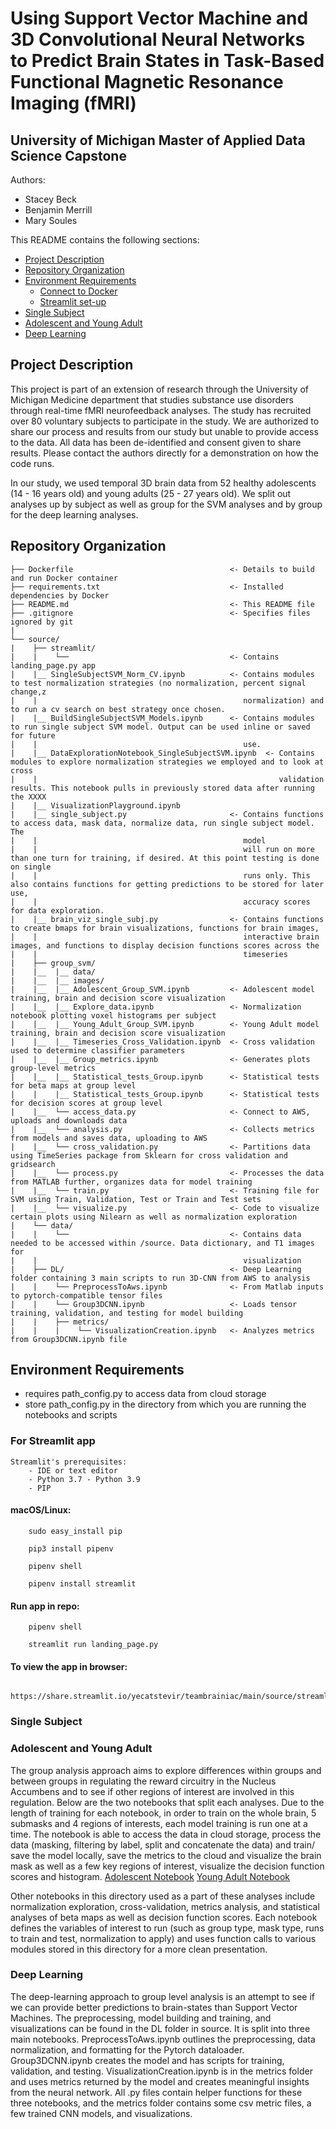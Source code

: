 
# Using Support Vector Machine and 3D Convolutional Neural Networks to Predict Brain States in Task-Based Functional Magnetic Resonance Imaging (fMRI)
## University of Michigan Master of Applied Data Science Capstone 

Authors:

- Stacey Beck 
- Benjamin Merrill
- Mary Soules


This README contains the following sections:
-   [Project Description](https://github.com/yecatstevir/teambrainiac#project-description)
-	[Repository Organization](https://github.com/yecatstevir/teambrainiac#repository-organization)
-	[Environment Requirements](https://github.com/yecatstevir/teambrainiac#environment-requirements)
    - [Connect to Docker](https://github.com/yecatstevir/teambrainiac#connect-to-dockerfile)
    - [Streamlit set-up](https://github.com/yecatstevir/teambrainiac#for-streamlit-app)
-   [Single Subject](https://github.com/yecatstevir/teambrainiac#single-subject)
-   [Adolescent and Young Adult](https://github.com/yecatstevir/teambrainiac#adolescent-and-young-adult)
-   [Deep Learning](https://github.com/yecatstevir/teambrainiac#deep-learning)
  

## Project Description

This project is part of an extension of research through the University of Michigan Medicine department that studies substance use disorders through real-time fMRI neurofeedback analyses. The study has recruited over 80 voluntary subjects to participate in the study. We are authorized to share our process and results from our study but unable to provide access to the data. All data has been de-identified and consent given to share results. Please contact the authors directly for a demonstration on how the code runs. 

In our study, we used temporal 3D brain data from 52 healthy adolescents (14 - 16 years old) and young adults (25 - 27 years old). We split out analyses up by subject as well as group for the SVM analyses and by group for the deep learning analyses.  

## Repository Organization
    ├── Dockerfile                                   <- Details to build and run Docker container
    ├── requirements.txt                             <- Installed dependencies by Docker
    ├── README.md                                    <- This README file
    ├── .gitignore                                   <- Specifies files ignored by git
    |
    └── source/
    |    ├── streamlit/
    |    |    └──                                    <- Contains landing_page.py app
    |    |__ SingleSubjectSVM_Norm_CV.ipynb          <- Contains modules to test normalization strategies (no normalization, percent signal change,z
    |    |                                              normalization) and to run a cv search on best strategy once chosen.
    |    |__ BuildSingleSubjectSVM_Models.ipynb      <- Contains modules to run single subject SVM model. Output can be used inline or saved for future
    |    |                                              use.
    |    |__ DataExplorationNotebook_SingleSubjectSVM.ipynb  <- Contains modules to explore normalization strategies we employed and to look at cross
    |    |                                                      validation results. This notebook pulls in previously stored data after running the XXXX
    |    |__ VisualizationPlayground.ipynb           
    |    |__ single_subject.py                       <- Contains functions to access data, mask data, normalize data, run single subject model. The
    |    |                                              model
    |    |                                              will run on more than one turn for training, if desired. At this point testing is done on single
    |    |                                              runs only. This also contains functions for getting predictions to be stored for later use,
    |    |                                              accuracy scores for data exploration.
    |    |__ brain_viz_single_subj.py                <- Contains functions to create bmaps for brain visualizations, functions for brain images,
    |    |                                              interactive brain images, and functions to display decision functions scores across the
    |    |                                              timeseries
    |    ├── group_svm/                            
    |    |__  |__ data/                           
    |    |__  |__ images/                          
    |    |__  |__ Adolescent_Group_SVM.ipynb         <- Adolescent model training, brain and decision score visualization
    |    |__  |__ Explore_data.ipynb                 <- Normalization notebook plotting voxel histograms per subject
    |    |__  |__ Young_Adult_Group_SVM.ipynb        <- Young Adult model training, brain and decision score visualization
    |    |__  |__ Timeseries_Cross_Validation.ipynb  <- Cross validation used to determine classifier parameters 
    |    |__  |__ Group_metrics.ipynb                <- Generates plots group-level metrics 
    |    |__  |__ Statistical_tests_Group.ipynb      <- Statistical tests for beta maps at group level
    |    |    |__ Statistical_tests_Group.ipynb      <- Statistical tests for decision scores at group level
    |    |__  └── access_data.py                     <- Connect to AWS, uploads and downloads data
    |    |__  └── analysis.py                        <- Collects metrics from models and saves data, uploading to AWS
    |    |__  └── cross_validation.py                <- Partitions data using TimeSeries package from Sklearn for cross validation and gridsearch
    |    |__  └── process.py                         <- Processes the data from MATLAB further, organizes data for model training
    |    |__  └── train.py                           <- Training file for SVM using Train, Validation, Test or Train and Test sets
    |    |__  └── visualize.py                       <- Code to visualize certain plots using Nilearn as well as normalization exploration
    |    └── data/   
    |    |    └──                                    <- Contains data needed to be accessed within /source. Data dictionary, and T1 images for
    |    |                                              visualization 
    |    ├── DL/                                     <- Deep Learning folder containing 3 main scripts to run 3D-CNN from AWS to analysis
    |    |    └── PreprocessToAws.ipynb              <- From Matlab inputs to pytorch-compatible tensor files
    |    |    └── Group3DCNN.ipynb                   <- Loads tensor training, validation, and testing for model building
    |    |    ├── metrics/
    |    |    |    └── VisualizationCreation.ipynb   <- Analyzes metrics from Group3DCNN.ipynb file


## Environment Requirements

- requires path_config.py to access data from cloud storage
- store path_config.py in the directory from which you are running the notebooks and scripts


### For Streamlit app
    Streamlit's prerequisites:
        - IDE or text editor
        - Python 3.7 - Python 3.9
        - PIP
        
#### macOS/Linux:
        sudo easy_install pip
        
        pip3 install pipenv
        
        pipenv shell
        
        pipenv install streamlit
        
#### Run app in repo:
        pipenv shell
        
        streamlit run landing_page.py
        
#### To view the app in browser:
        https://share.streamlit.io/yecatstevir/teambrainiac/main/source/streamlit/landing_page.py
        

### Single Subject


### Adolescent and Young Adult
The group analysis approach aims to explore differences within groups and between groups in regulating the reward circuitry in the Nucleus Accumbens and to see if other regions of interest are involved in this regulation. Below are the two notebooks that split each analyses. Due to the length of training for each notebook, in order to train on the whole brain, 5 submasks and 4 regions of interests, each model training is run one at a time. The notebook is able to access the data in cloud storage, process the data (masking, filtering by label, split and concatenate the data) and train/ save the model locally, save the metrics to the cloud and visualize the brain mask as well as a few key regions of interest, visualize the decision function scores and histogram. 
[Adolescent Notebook](source/group_svm/Adolescent_Group_SVM.ipynb)
[Young Adult Notebook](source/group_svm/Young_Adult_Group_SVM.ipynb)

Other notebooks in this directory used as a part of these analyses include normalization exploration, cross-validation, metrics analysis, and statistical analyses of beta maps as well as decision function scores. Each notebook defines the variables of interest to run (such as group type, mask type, runs to train and test, normalization to apply) and uses function calls to various modules stored in this directory for a more clean presentation. 


### Deep Learning
The deep-learning approach to group level analysis is an attempt to see if we can provide better predictions to brain-states than Support Vector Machines. The preprocessing, model building and training, and visualizations can be found in the DL folder in source. It is split into three main notebooks. PreprocessToAws.ipynb outlines the preprocessing, data normalization, and formatting for the Pytorch dataloader. Group3DCNN.ipynb creates the model and has scripts for training, validation, and testing. VisualizationCreation.ipynb is in the metrics folder and uses metrics returned by the model and creates meaningful insights from the neural network. All .py files contain helper functions for these three notebooks, and the metrics folder contains some csv metric files, a few trained CNN models, and visualizations.

